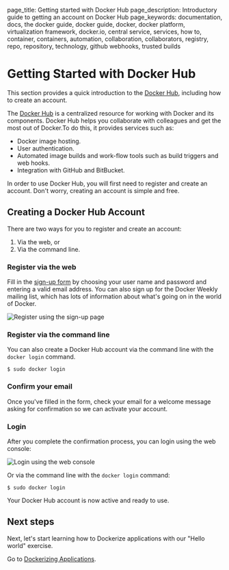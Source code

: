 page_title: Getting started with Docker Hub
page_description: Introductory guide to getting an account on Docker Hub
page_keywords: documentation, docs, the docker guide, docker guide, docker, docker platform, virtualization framework, docker.io, central service, services, how to, container, containers, automation, collaboration, collaborators, registry, repo, repository, technology, github webhooks, trusted builds

# Getting Started with Docker Hub


This section provides a quick introduction to the [Docker Hub](https://hub.docker.com),
including how to create an account.

The [Docker Hub](https://hub.docker.com) is a centralized resource for working with
Docker and its components. Docker Hub helps you collaborate with colleagues and get the
most out of Docker.To do this, it provides services such as:

* Docker image hosting.
* User authentication.
* Automated image builds and work-flow tools such as build triggers and web
  hooks.
* Integration with GitHub and BitBucket.

In order to use Docker Hub, you will first need to register and create an account. Don't
worry, creating an account is simple and free.

## Creating a Docker Hub Account

There are two ways for you to register and create an account:

1. Via the web, or
2. Via the command line.

### Register via the web

Fill in the [sign-up form](https://hub.docker.com/account/signup/) by
choosing your user name and password and entering a valid email address. You can also
sign up for the Docker Weekly mailing list, which has lots of information about what's
going on in the world of Docker.

![Register using the sign-up page](/userguide/register-web.png)

### Register via the command line

You can also create a Docker Hub account via the command line with the
`docker login` command.

    $ sudo docker login

### Confirm your email

Once you've filled in the form, check your email for a welcome message asking for
confirmation so we can activate your account.


### Login

After you complete the confirmation process, you can login using the web console:

![Login using the web console](/userguide/login-web.png)

Or via the command line with the `docker login` command:

    $ sudo docker login

Your Docker Hub account is now active and ready to use.

##  Next steps

Next, let's start learning how to Dockerize applications with our "Hello world"
exercise.

Go to [Dockerizing Applications](/userguide/dockerizing).

